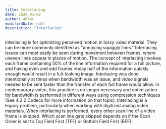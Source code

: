 ```yaml
---
title: Interlacing
date: 2020-01-02
author: ablwr
modifiedDate: null
description: "Interlacing"
---
```


Interlacing is for optimizing perceived motion in lossy video material. They can be more commonly identified as "annoying squiggly lines." Interlacing issues can most easily be seen during movement between frames, where uneven lines appear in places of motion. The concept of interlacing involves each frame containing 50% of the line information required for a full picture, and having even and odd frames replay half of the information quickly enough would result in a full-looking image. Interlacing was done intentionally at times when bandwidth was an issue, and video signals needed to be sent faster than the transfer of each full frame would allow. In contemporary video, this practice is no longer necessary and optimization for bandwidth is performed in different ways using compression techniques (See 4.2.2 Codecs for more information on that topic). Interlacing is a legacy problem, particularly when working with digitized analog video materials.
When interlacing is performed, every other scan line of a video frame is skipped. Which scan line gets skipped depends on if the Scan Order is set to Top Field First (TFF) or Bottom Field First (BFF).